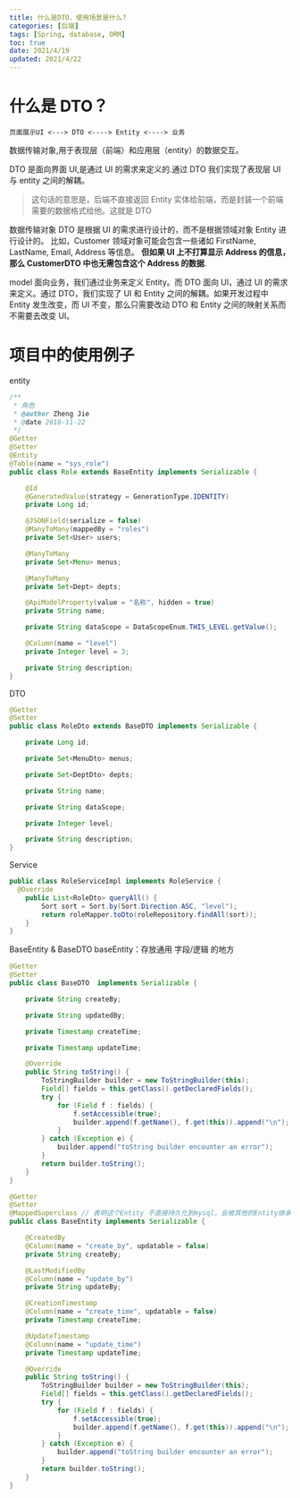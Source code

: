 ```yaml
---
title: 什么是DTO，使用场景是什么?
categories: [后端]
tags: [Spring, database, ORM]
toc: true
date: 2021/4/19
updated: 2021/4/22
---
```


# 什么是 DTO？

`页面展示UI <---> DTO <----> Entity <----> 业务`

数据传输对象,用于表现层（前端）和应用层（entity）的数据交互。

<!-- more -->

DTO 是面向界面 UI,是通过 UI 的需求来定义的.通过 DTO 我们实现了表现层 UI 与 entity 之间的解耦。

> 这句话的意思是，后端不直接返回 Entity 实体给前端，而是封装一个前端需要的数据格式给他。这就是 DTO

数据传输对象 DTO 是根据 UI 的需求进行设计的，而不是根据领域对象 Entity 进行设计的。
比如，Customer 领域对象可能会包含一些诸如 FirstName, LastName, Email, Address 等信息。
**但如果 UI 上不打算显示 Address 的信息，那么 CustomerDTO 中也无需包含这个 Address 的数据**.

model 面向业务，我们通过业务来定义 Entity。而 DTO 面向 UI，通过 UI 的需求来定义。通过 DTO，我们实现了 UI 和 Entity 之间的解耦。如果开发过程中 Entity 发生改变，而 UI 不变，那么只需要改动 DTO 和 Entity 之间的映射关系而不需要去改变 UI。

# 项目中的使用例子

entity

```java
/**
 * 角色
 * @author Zheng Jie
 * @date 2018-11-22
 */
@Getter
@Setter
@Entity
@Table(name = "sys_role")
public class Role extends BaseEntity implements Serializable {

    @Id
    @GeneratedValue(strategy = GenerationType.IDENTITY)
    private Long id;

    @JSONField(serialize = false)
    @ManyToMany(mappedBy = "roles")
    private Set<User> users;

    @ManyToMany
    private Set<Menu> menus;

    @ManyToMany
    private Set<Dept> depts;

    @ApiModelProperty(value = "名称", hidden = true)
    private String name;

    private String dataScope = DataScopeEnum.THIS_LEVEL.getValue();

    @Column(name = "level")
    private Integer level = 3;

    private String description;
}

```

DTO

```java
@Getter
@Setter
public class RoleDto extends BaseDTO implements Serializable {

    private Long id;

    private Set<MenuDto> menus;

    private Set<DeptDto> depts;

    private String name;

    private String dataScope;

    private Integer level;

    private String description;
}

```

Service

```Java
public class RoleServiceImpl implements RoleService {
  @Override
    public List<RoleDto> queryAll() {
        Sort sort = Sort.by(Sort.Direction.ASC, "level");
        return roleMapper.toDto(roleRepository.findAll(sort));
    }
}
```

BaseEntity & BaseDTO
baseEntity：存放通用 字段/逻辑 的地方

```java
@Getter
@Setter
public class BaseDTO  implements Serializable {

    private String createBy;

    private String updatedBy;

    private Timestamp createTime;

    private Timestamp updateTime;

    @Override
    public String toString() {
        ToStringBuilder builder = new ToStringBuilder(this);
        Field[] fields = this.getClass().getDeclaredFields();
        try {
            for (Field f : fields) {
                f.setAccessible(true);
                builder.append(f.getName(), f.get(this)).append("\n");
            }
        } catch (Exception e) {
            builder.append("toString builder encounter an error");
        }
        return builder.toString();
    }
}

@Getter
@Setter
@MappedSuperclass // 表明这个Entity 不直接持久化到mysql，会被其他的Entity继承。
public class BaseEntity implements Serializable {

    @CreatedBy
    @Column(name = "create_by", updatable = false)
    private String createBy;

    @LastModifiedBy
    @Column(name = "update_by")
    private String updateBy;

    @CreationTimestamp
    @Column(name = "create_time", updatable = false)
    private Timestamp createTime;

    @UpdateTimestamp
    @Column(name = "update_time")
    private Timestamp updateTime;

    @Override
    public String toString() {
        ToStringBuilder builder = new ToStringBuilder(this);
        Field[] fields = this.getClass().getDeclaredFields();
        try {
            for (Field f : fields) {
                f.setAccessible(true);
                builder.append(f.getName(), f.get(this)).append("\n");
            }
        } catch (Exception e) {
            builder.append("toString builder encounter an error");
        }
        return builder.toString();
    }
}

```
